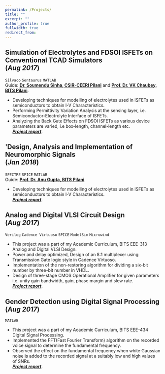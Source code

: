 ```yaml
---
permalink: /Projects/
title: ""
excerpt: ""
author_profile: true
fullwidth: true
redirect_from: 
---
```

## Simulation of Electrolytes and FDSOI ISFETs on Conventional TCAD Simulators <br>(_Aug 2017_)
`Silvaco` `Sentaurus` `MATLAB`<br>
Guide: [**Dr. Soumendu Sinha, CSIR-CEERI Pilani**](https://www.ceeri.res.in/profiles/soumendu-sinha) and [**Prof. Dr. VK Chaubey, BITS Pilani**](http://universe.bits-pilani.ac.in/Pilani/vkc/profile).
+ Developing techniques for modelling of electrolytes used in ISFETs as semiconductors to obtain I-V Characteristics.
+ Performing Permittivity Variation Analysis at the sensing layer, i.e. Semiconductor-Electrolyte Interface of ISFETs.
+ Analyzing the Back Gate Effects on FDSOI ISFETs as various device parameters are varied, i.e box-length, channel-length etc.<br>
[**_Project report_**](https://github.com/digvijay-bansal/Simulation-of-FDSOI-ISFETS).

## 'Design, Analysis and Implementation of Neuromorphic Signals<br>(_Jan 2018_)
`SPECTRE` `SPICE` `MATLAB`<br>
Guide: [**Prof. Dr. Anu Gupta, BITS Pilani**](http://universe.bits-pilani.ac.in/Pilani/anug/Profile).
+ Developing techniques for modelling of electrolytes used in ISFETs as semiconductors to obtain I-V Characteristics.<br>
[**_Project report_**](https://github.com/digvijay-bansal/neuromorphic_signal/tree/master).

## Analog and Digital VLSI Circuit Design<br>(_Aug 2017_)
`Verilog` `Cadence Virtuoso` `SPICE` `ModelSim` `Microwind`<br>
+ This project was a part of my Academic Curriculum, BITS EEE-313 Analog and Digital VLSI Design.
+ Power and delay optimized, Design of an 8:1 multiplexer using Transmission Gate logic style in Cadence Virtuoso.
+ Implementation of the non-restoring algorithm for dividing a six-bit number by three-bit number in VHDL.
+ Design of three-stage CMOS Operational Amplifier for given parameters i.e. unity gain bandwidth, gain, phase margin and slew rate.<br>
[**_Project report_**](https://github.com/digvijay-bansal/ADVD-Project/blob/master/ADVD%20Digital%20Assignment.pdf).

## Gender Detection using Digital Signal Processing<br>(_Aug 2017_)
`MATLAB`<br>
+ This project was a part of my Academic Curriculum, BITS EEE-434 Digital Signal Processing.
+ Implemented the FFT(Fast Fourier Transform) algorithm on the recorded voice signal to determine the fundamental frequency.
+ Observed the effect on the fundamental frequency when white Gaussian noise is added to the recorded signal at a suitably low and high values of SNRs.<br>
[**_Project report_**](https://github.com/digvijay-bansal/Gender-Detection).



